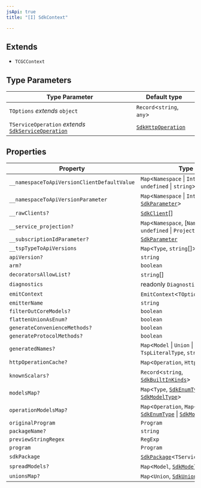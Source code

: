 ```yaml
---
jsApi: true
title: "[I] SdkContext"

---
```

## Extends

- `TCGCContext`

## Type Parameters

| Type Parameter | Default type |
| ------ | ------ |
| `TOptions` *extends* `object` | `Record`<`string`, `any`\> |
| `TServiceOperation` *extends* [`SdkServiceOperation`](../type-aliases/SdkServiceOperation.md) | [`SdkHttpOperation`](SdkHttpOperation.md) |

## Properties

| Property | Type | Inherited from |
| ------ | ------ | ------ |
| `__namespaceToApiVersionClientDefaultValue` | `Map`<`Namespace` \| `Interface`, `undefined` \| `string`\> | `TCGCContext.__namespaceToApiVersionClientDefaultValue` |
| `__namespaceToApiVersionParameter` | `Map`<`Namespace` \| `Interface`, [`SdkParameter`](../type-aliases/SdkParameter.md)\> | `TCGCContext.__namespaceToApiVersionParameter` |
| `__rawClients?` | [`SdkClient`](SdkClient.md)[] | `TCGCContext.__rawClients` |
| `__service_projection?` | `Map`<`Namespace`, [`Namespace`, `undefined` \| `ProjectedProgram`]\> | `TCGCContext.__service_projection` |
| `__subscriptionIdParameter?` | [`SdkParameter`](../type-aliases/SdkParameter.md) | `TCGCContext.__subscriptionIdParameter` |
| `__tspTypeToApiVersions` | `Map`<`Type`, `string`[]\> | `TCGCContext.__tspTypeToApiVersions` |
| `apiVersion?` | `string` | `TCGCContext.apiVersion` |
| `arm?` | `boolean` | `TCGCContext.arm` |
| `decoratorsAllowList?` | `string`[] | `TCGCContext.decoratorsAllowList` |
| `diagnostics` | readonly `Diagnostic`[] | `TCGCContext.diagnostics` |
| `emitContext` | `EmitContext`<`TOptions`\> | - |
| `emitterName` | `string` | `TCGCContext.emitterName` |
| `filterOutCoreModels?` | `boolean` | `TCGCContext.filterOutCoreModels` |
| `flattenUnionAsEnum?` | `boolean` | `TCGCContext.flattenUnionAsEnum` |
| `generateConvenienceMethods?` | `boolean` | `TCGCContext.generateConvenienceMethods` |
| `generateProtocolMethods?` | `boolean` | `TCGCContext.generateProtocolMethods` |
| `generatedNames?` | `Map`<`Model` \| `Union` \| `TspLiteralType`, `string`\> | `TCGCContext.generatedNames` |
| `httpOperationCache?` | `Map`<`Operation`, `HttpOperation`\> | `TCGCContext.httpOperationCache` |
| `knownScalars?` | `Record`<`string`, [`SdkBuiltInKinds`](../type-aliases/SdkBuiltInKinds.md)\> | `TCGCContext.knownScalars` |
| `modelsMap?` | `Map`<`Type`, [`SdkEnumType`](SdkEnumType.md) \| [`SdkModelType`](SdkModelType.md)\> | `TCGCContext.modelsMap` |
| `operationModelsMap?` | `Map`<`Operation`, `Map`<`Type`, [`SdkEnumType`](SdkEnumType.md) \| [`SdkModelType`](SdkModelType.md)\>\> | `TCGCContext.operationModelsMap` |
| `originalProgram` | `Program` | `TCGCContext.originalProgram` |
| `packageName?` | `string` | `TCGCContext.packageName` |
| `previewStringRegex` | `RegExp` | `TCGCContext.previewStringRegex` |
| `program` | `Program` | `TCGCContext.program` |
| `sdkPackage` | [`SdkPackage`](SdkPackage.md)<`TServiceOperation`\> | - |
| `spreadModels?` | `Map`<`Model`, [`SdkModelType`](SdkModelType.md)\> | `TCGCContext.spreadModels` |
| `unionsMap?` | `Map`<`Union`, [`SdkUnionType`](SdkUnionType.md)\> | `TCGCContext.unionsMap` |
